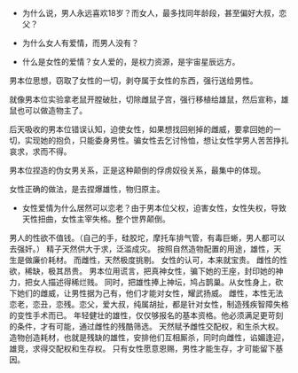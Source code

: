 - 为什么说，男人永远喜欢18岁？而女人，最多找同年龄段，甚至偏好大叔，恋父？

- 为什么女人有爱情，而男人没有？

- 什么是女性的爱情？女人爱的，是权力资源，是宇宙星辰远方。

男本位思想，窃取了女性的一切，剥夺属于女性的东西，强行送给男性。

就像男本位实验拿老鼠开膛破肚，切除雌鼠子宫，强行移植给雄鼠，然后宣称，雄鼠也可以做造物主了。

后天吸收的男本位错误认知，迫使女性，如果想找回剜掉的雌威，要拿回她的一切，实现她的抱负，只能委身男性。骗女性去乞讨怜恤，想让女性学男人苦苦挣扎哀求，求而不得。

男本位捏造的伪女男关系，正是这种颠倒的俘虏奴役关系，最集中的体现。

女性正确的做法，是去捏爆雄性，物归原主。

- 女性爱情为什么居然可以恋老？由于男本位父权，迫害女性，女性失权，导致天性扭曲，女性主宰失格。整个世界颠倒。

男人的性欲不值钱。（自己的手，硅胶坨，摩托车排气管，有毒巨蜥，男人都可以去强奸。）
精子天然供大于求，泛滥成灾。
按照自然造物配置的用途，雄性，天生是做廉价耗材。
而雌性，天然极度挑剔。
女性的认可，本来就宝贵。
雌性的性欲，稀缺，极其昂贵。
男本位用谎言，把真神女性，骗下她的王座，封印她的神力，把女人描述得稀烂贱。
同时，把雄性捧上神坛，鸠占鹊巢。从女性身上，砍下她们的雌威，让男性据为己有，他们才能对女性，耀武扬威。
雌性，本性无法恋老，恋丑，恋残。恋父，爱大叔，纯属胡扯，都是针对女性，制造残疾智障失格的变性手术而已。
年轻健壮的雄性，仅仅够报名的基本资格。他必须满足更苛刻的条件，才有可能，通过雌性的残酷筛选。
天然赋予雌性交配权，和生杀大权。造物创造耗材，也就是残缺的雄性，安排他们互相厮杀，同时向雌性，谄媚逢迎，雄竞，求得交配权和生存权。
只有女性愿意恩赐，男性才能生存，才可能留下基因。
